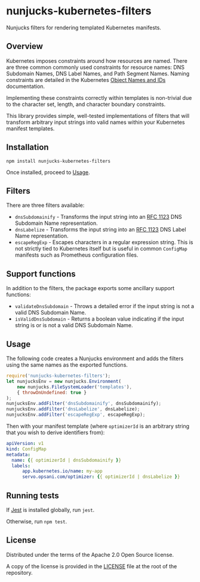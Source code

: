 # nunjucks-kubernetes-filters

Nunjucks filters for rendering templated Kubernetes manifests.

## Overview

Kubernetes imposes constraints around how resources are named. There are three common commonly used constraints for resource names: DNS Subdomain Names, DNS Label Names, and Path Segment Names. Naming constraints are detailed in the Kubernetes [Object Names and IDs](https://kubernetes.io/docs/concepts/overview/working-with-objects/names/) documentation.

Implementing these constraints correctly within templates is non-trivial due to the character set, length, and character boundary constraints.

This library provides simple, well-tested implementations of
filters that will transform arbitrary input strings into valid names within your Kubernetes manifest templates.

## Installation

`npm install nunjucks-kubernetes-filters`

Once installed, proceed to [Usage](#Usage).

## Filters

There are three filters available:

* `dnsSubdomainify` - Transforms the input string into an [RFC 1123](https://tools.ietf.org/html/rfc1123) DNS Subdomain Name representation.
* `dnsLabelize` - Transforms the input string into an [RFC 1123](https://tools.ietf.org/html/rfc1123) DNS Label Name representation.
* `escapeRegExp` - Escapes characters in a regular expression string. This is not strictly tied to Kubernetes itself but is useful in common `ConfigMap` manifests such as Prometheus configuration files.

## Support functions

In addition to the filters, the package exports some ancillary support functions:

* `validateDnsSubdomain` - Throws a detailed error if the input string is not a valid DNS Subdomain Name.
* `isValidDnsSubdomain` - Returns a boolean value indicating if the input string is or is not a valid DNS Subdomain Name.

## Usage

The following code creates a Nunjucks environment and adds the filters using the same names as the exported functions.

```js
require('nunjucks-kubernetes-filters');
let nunjucksEnv = new nunjucks.Environment(
    new nunjucks.FileSystemLoader('templates'),
    { throwOnUndefined: true }
);
nunjucksEnv.addFilter('dnsSubdomainify', dnsSubdomainify);
nunjucksEnv.addFilter('dnsLabelize', dnsLabelize);
nunjucksEnv.addFilter('escapeRegExp', escapeRegExp);
```

Then with your manifest template (where `optimizerId` is an arbitrary string that you wish to derive identifiers from):

```yaml
apiVersion: v1
kind: ConfigMap
metadata:
  name: {{ optimizerId | dnsSubdomainify }}
  labels:
      app.kubernetes.io/name: my-app
      servo.opsani.com/optimizer: {{ optimizerId | dnsLabelize }}
```

## Running tests

If [Jest](https://jestjs.io/) is installed globally, run `jest`.

Otherwise, run `npm test`.

## License

Distributed under the terms of the Apache 2.0 Open Source license.

A copy of the license is provided in the [LICENSE](LICENSE) file at the root of
the repository.
